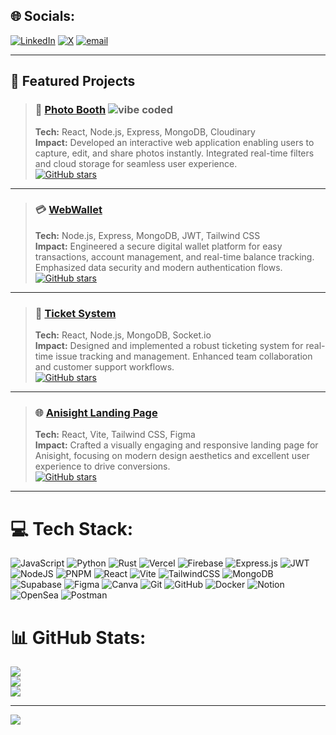 ## 🌐 Socials:
[![LinkedIn](https://img.shields.io/badge/LinkedIn-%230077B5.svg?logo=linkedin&logoColor=white)](www.linkedin.com/in/piyush-choudhary-0x)
[![X](https://img.shields.io/badge/X-black.svg?logo=X&logoColor=white)](https://x.com/@Piyushj8i)
[![email](https://img.shields.io/badge/Email-D14836?logo=gmail&logoColor=white)](mailto:piyush.gag6513@gmail.com) 

---

## 🚀 Featured Projects

> ### 📸 [Photo Booth](https://github.com/Piyushbijarania/photo-booth) ![vibe coded](https://img.shields.io/badge/vibe-coded-%23ff69b4?style=flat-square)
> **Tech:** React, Node.js, Express, MongoDB, Cloudinary  
> **Impact:** Developed an interactive web application enabling users to capture, edit, and share photos instantly. Integrated real-time filters and cloud storage for seamless user experience.  
> [![GitHub stars](https://img.shields.io/github/stars/Piyushbijarania/photo-booth?style=social)](https://github.com/Piyushbijarania/photo-booth)

---

> ### 💳 [WebWallet](https://github.com/Piyushbijarania/webWallet)  
> **Tech:** Node.js, Express, MongoDB, JWT, Tailwind CSS  
> **Impact:** Engineered a secure digital wallet platform for easy transactions, account management, and real-time balance tracking. Emphasized data security and modern authentication flows.  
> [![GitHub stars](https://img.shields.io/github/stars/Piyushbijarania/webWallet?style=social)](https://github.com/Piyushbijarania/webWallet)

---

> ### 🎫 [Ticket System](https://github.com/Piyushbijarania/Ticket-System) 
> **Tech:** React, Node.js, MongoDB, Socket.io  
> **Impact:** Designed and implemented a robust ticketing system for real-time issue tracking and management. Enhanced team collaboration and customer support workflows.  
> [![GitHub stars](https://img.shields.io/github/stars/Piyushbijarania/Ticket-System?style=social)](https://github.com/Piyushbijarania/Ticket-System)

---

> ### 🌐 [Anisight Landing Page](https://github.com/Piyushbijarania/anisight-landing-page)  
> **Tech:** React, Vite, Tailwind CSS, Figma  
> **Impact:** Crafted a visually engaging and responsive landing page for Anisight, focusing on modern design aesthetics and excellent user experience to drive conversions.  
> [![GitHub stars](https://img.shields.io/github/stars/Piyushbijarania/anisight-landing-page?style=social)](https://github.com/Piyushbijarania/anisight-landing-page)

---

# 💻 Tech Stack:
![JavaScript](https://img.shields.io/badge/javascript-%23323330.svg?style=plastic&logo=javascript&logoColor=%23F7DF1E)
![Python](https://img.shields.io/badge/python-3670A0?style=plastic&logo=python&logoColor=ffdd54)
![Rust](https://img.shields.io/badge/rust-%23000000.svg?style=plastic&logo=rust&logoColor=white)
![Vercel](https://img.shields.io/badge/vercel-%23000000.svg?style=plastic&logo=vercel&logoColor=white)
![Firebase](https://img.shields.io/badge/firebase-%23039BE5.svg?style=plastic&logo=firebase)
![Express.js](https://img.shields.io/badge/express.js-%23404d59.svg?style=plastic&logo=express&logoColor=%2361DAFB)
![JWT](https://img.shields.io/badge/JWT-black?style=plastic&logo=JSON%20web%20tokens)
![NodeJS](https://img.shields.io/badge/node.js-6DA55F?style=plastic&logo=node.js&logoColor=white)
![PNPM](https://img.shields.io/badge/pnpm-%234a4a4a.svg?style=plastic&logo=pnpm&logoColor=f69220)
![React](https://img.shields.io/badge/react-%2320232a.svg?style=plastic&logo=react&logoColor=%2361DAFB)
![Vite](https://img.shields.io/badge/vite-%23646CFF.svg?style=plastic&logo=vite&logoColor=white)
![TailwindCSS](https://img.shields.io/badge/tailwindcss-%2338B2AC.svg?style=plastic&logo=tailwind-css&logoColor=white)
![MongoDB](https://img.shields.io/badge/MongoDB-%234ea94b.svg?style=plastic&logo=mongodb&logoColor=white)
![Supabase](https://img.shields.io/badge/Supabase-3ECF8E?style=plastic&logo=supabase&logoColor=white)
![Figma](https://img.shields.io/badge/figma-%23F24E1E.svg?style=plastic&logo=figma&logoColor=white)
![Canva](https://img.shields.io/badge/Canva-%2300C4CC.svg?style=plastic&logo=Canva&logoColor=white)
![Git](https://img.shields.io/badge/git-%23F05033.svg?style=plastic&logo=git&logoColor=white)
![GitHub](https://img.shields.io/badge/github-%23121011.svg?style=plastic&logo=github&logoColor=white)
![Docker](https://img.shields.io/badge/docker-%230db7ed.svg?style=plastic&logo=docker&logoColor=white)
![Notion](https://img.shields.io/badge/Notion-%23000000.svg?style=plastic&logo=notion&logoColor=white)
![OpenSea](https://img.shields.io/badge/OpenSea-%232081E2.svg?style=plastic&logo=opensea&logoColor=white)
![Postman](https://img.shields.io/badge/Postman-FF6C37?style=plastic&logo=postman&logoColor=white)

# 📊 GitHub Stats:
![](https://github-readme-stats.vercel.app/api?username=piyushbijarania&theme=tokyonight&hide_border=false&include_all_commits=true&count_private=true)<br/>
![](https://nirzak-streak-stats.vercel.app/?user=piyushbijarania&theme=tokyonight&hide_border=false)<br/>
![](https://github-readme-stats.vercel.app/api/top-langs/?username=piyushbijarania&theme=tokyonight&hide_border=false&include_all_commits=true&count_private=true&layout=compact)

---
[![](https://visitcount.itsvg.in/api?id=piyushbijarania&icon=0&color=0)](https://visitcount.itsvg.in)
